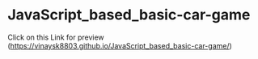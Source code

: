 # JavaScript_based_basic-car-game

Click on this Link for preview (https://vinaysk8803.github.io/JavaScript_based_basic-car-game/)

